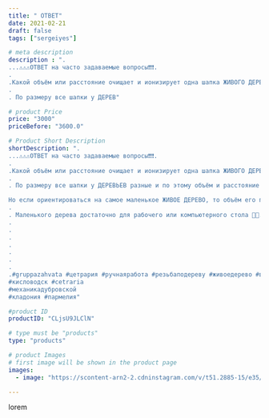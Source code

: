 ```yaml
---
title: " ОТВЕТ"
date: 2021-02-21
draft: false
tags: ["sergeiyes"]

# meta description
description : ".
...⚠️⚠️⚠️ОТВЕТ на часто задаваемые вопросы❗❗❗.
.
.Какой объём или расстояние очищает и ионизирует одна шапка ЖИВОГО ДЕРЕВА?🌳.
.
. По размеру все шапки у ДЕРЕВ"

# product Price
price: "3000"
priceBefore: "3600.0"

# Product Short Description
shortDescription: ".
...⚠️⚠️⚠️ОТВЕТ на часто задаваемые вопросы❗❗❗.
.
.Какой объём или расстояние очищает и ионизирует одна шапка ЖИВОГО ДЕРЕВА?🌳.
.
. По размеру все шапки у ДЕРЕВЬЕВ разные и по этому объём и расстояние у каждой свой. 👌

Но если ориентироваться на самое маленькое ЖИВОЕ ДЕРЕВО, то объём его пользы примерно до 10 куб.м или до 2 кв.м.
.
. Маленького дерева достаточно для рабочего или компьютерного стола 👨‍💻..
.
.
.
.
.
.
.
.#gruppazahvata #цетрария #ручнаяработа #резьбаподереву #живоедерево #вестивсети #исландскиймох #пятигорск #КРЫМ #Севастополь #sergeystar #железноводск #ставрополь #антисептик # #cetrariya #grad_masterov #друзья #сувенир #природныйантибиотик #купитьцетрарию #zotzon #лучшийподарок #необыкновнныйподарок 
#кисловодск #cetraria
#механикадубровской
#кладония #пармелия"

#product ID
productID: "CLjsU9JLClN"

# type must be "products"
type: "products"

# product Images
# first image will be shown in the product page
images:
  - image: "https://scontent-arn2-2.cdninstagram.com/v/t51.2885-15/e35/152013620_238541344564793_8808073413264125323_n.jpg?se=7&tp=1&_nc_ht=scontent-arn2-2.cdninstagram.com&_nc_cat=105&_nc_ohc=zO5C1y26m1QAX86odmb&ccb=7-4&oh=a56ab19fa982b3c75d44fb81ca461dae&oe=6082A220&_nc_sid=86f79a&ig_cache_key=MjUxNDA0Nzk3MTA5MTAzMjM5Nw%3D%3D.2-ccb7-4"

---
```

lorem
